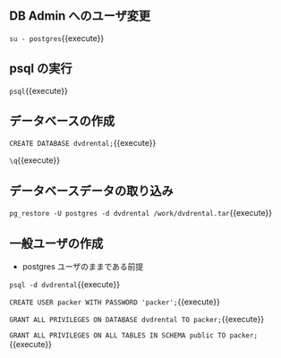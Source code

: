 ## DB Admin へのユーザ変更

`su - postgres`{{execute}}

## psql の実行

`psql`{{execute}}

## データベースの作成

`CREATE DATABASE dvdrental;`{{execute}}

`\q`{{execute}}

## データベースデータの取り込み

`pg_restore -U postgres -d dvdrental /work/dvdrental.tar`{{execute}}

## 一般ユーザの作成
- postgres ユーザのままである前提

`psql -d dvdrental`{{execute}}

`CREATE USER packer WITH PASSWORD 'packer';`{{execute}}

`GRANT ALL PRIVILEGES ON DATABASE dvdrental TO packer;`{{execute}}

`GRANT ALL PRIVILEGES ON ALL TABLES IN SCHEMA public TO packer;`{{execute}}
